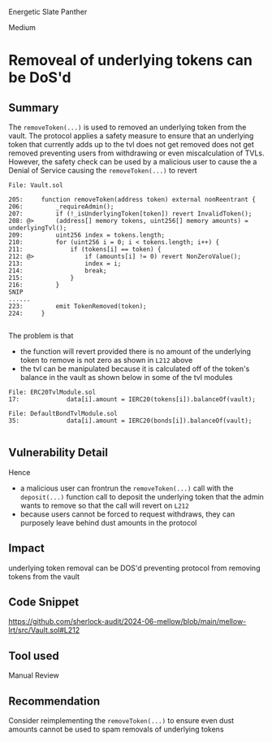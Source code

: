 Energetic Slate Panther

Medium

# Removeal of underlying tokens can be DoS'd

## Summary
The `removeToken(...)` is used to removed an underlying token from the vault. The protocol applies a safety measure to ensure that an underlying token that currently adds up to the tvl does not get removed does not get removed preventing users from withdrawing or even miscalculation of TVLs.
However, the safety check can be used by a malicious user to cause the a Denial of Service causing the `removeToken(...)` to revert 


```solidity
File: Vault.sol

205:     function removeToken(address token) external nonReentrant {
206:         _requireAdmin();
207:         if (!_isUnderlyingToken[token]) revert InvalidToken();
208: @>      (address[] memory tokens, uint256[] memory amounts) = underlyingTvl();
209:         uint256 index = tokens.length;
210:         for (uint256 i = 0; i < tokens.length; i++) {
211:             if (tokens[i] == token) {
212: @>              if (amounts[i] != 0) revert NonZeroValue();
213:                 index = i;
214:                 break;
215:             }
216:         }
SNIP
......
223:         emit TokenRemoved(token);
224:     }


```

The problem is that 
- the function will revert provided there is no amount of the underlying token to remove is not zero as shown in `L212` above
- the tvl can be manipulated because it is calculated off of the token's balance in the vault as shown below in some of the tvl modules
```solidity
File: ERC20TvlModule.sol
17:             data[i].amount = IERC20(tokens[i]).balanceOf(vault);

File: DefaultBondTvlModule.sol
35:             data[i].amount = IERC20(bonds[i]).balanceOf(vault);


```


## Vulnerability Detail
Hence 
- a malicious user can frontrun the `removeToken(...)` call with the `deposit(...)` function call to deposit the underlying token that the admin wants to remove so that the call will revert on `L212`
- because users cannot be forced to request withdraws, they can purposely leave behind dust amounts in the protocol

## Impact
underlying token removal can be DOS'd preventing protocol from removing tokens from the vault

## Code Snippet
https://github.com/sherlock-audit/2024-06-mellow/blob/main/mellow-lrt/src/Vault.sol#L212

## Tool used

Manual Review

## Recommendation

Consider reimplementing the `removeToken(...)` to ensure even dust amounts cannot be used to spam removals of underlying tokens
